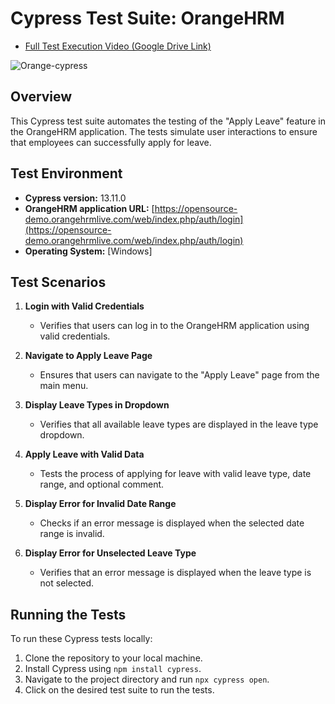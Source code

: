 # Cypress Test Suite: OrangeHRM

 - [Full Test Execution Video (Google Drive Link)](https://drive.google.com/file/d/1Ar1leXhpIaetda1VGdWhpy8bSjUNSNRs/view?usp=sharing)

![Orange-cypress](https://github.com/daiyanrafi/Orange-HRM-automation-cypress/assets/33730802/57e13959-4ba3-45dc-b7d5-51a5957e524c)

## Overview
This Cypress test suite automates the testing of the "Apply Leave" feature in the OrangeHRM application. The tests simulate user interactions to ensure that employees can successfully apply for leave.

## Test Environment
- **Cypress version:** 13.11.0
- **OrangeHRM application URL:** [https://opensource-demo.orangehrmlive.com/web/index.php/auth/login](https://opensource-demo.orangehrmlive.com/web/index.php/auth/login)
- **Operating System:** [Windows]

## Test Scenarios

1. **Login with Valid Credentials**
   - Verifies that users can log in to the OrangeHRM application using valid credentials.

2. **Navigate to Apply Leave Page**
   - Ensures that users can navigate to the "Apply Leave" page from the main menu.

3. **Display Leave Types in Dropdown**
   - Verifies that all available leave types are displayed in the leave type dropdown.

4. **Apply Leave with Valid Data**
   - Tests the process of applying for leave with valid leave type, date range, and optional comment.

5. **Display Error for Invalid Date Range**
   - Checks if an error message is displayed when the selected date range is invalid.

6. **Display Error for Unselected Leave Type**
   - Verifies that an error message is displayed when the leave type is not selected.

## Running the Tests
To run these Cypress tests locally:
1. Clone the repository to your local machine.
2. Install Cypress using `npm install cypress`.
3. Navigate to the project directory and run `npx cypress open`.
4. Click on the desired test suite to run the tests.